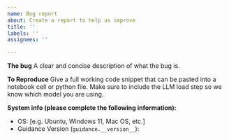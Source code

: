 ```yaml
---
name: Bug report
about: Create a report to help us improve
title: ''
labels: ''
assignees: ''

---
```


**The bug**
A clear and concise description of what the bug is.

**To Reproduce**
Give a full working code snippet that can be pasted into a notebook cell or python file. Make sure to include the LLM load step so we know which model you are using.

**System info (please complete the following information):**
 - OS: [e.g. Ubuntu, Windows 11, Mac OS, etc.]
 - Guidance Version (`guidance.__version__`):
